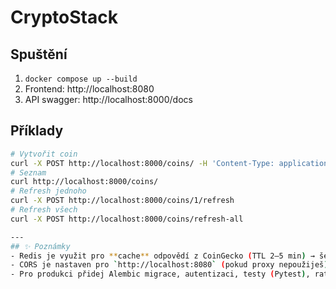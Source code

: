 # CryptoStack


## Spuštění
1) `docker compose up --build`
2) Frontend: http://localhost:8080
3) API swagger: http://localhost:8000/docs


## Příklady
```bash
# Vytvořit coin
curl -X POST http://localhost:8000/coins/ -H 'Content-Type: application/json' -d '{"symbol":"btc"}'
# Seznam
curl http://localhost:8000/coins/
# Refresh jednoho
curl -X POST http://localhost:8000/coins/1/refresh
# Refresh všech
curl -X POST http://localhost:8000/coins/refresh-all

---
## ✨ Poznámky
- Redis je využit pro **cache** odpovědí z CoinGecko (TTL 2–5 min) → šetří limity.
- CORS je nastaven pro `http://localhost:8080` (pokud proxy nepoužiješ). V téhle šabloně frontend volá **/api** přes Nginx, takže CORS většinou netřeba.
- Pro produkci přidej Alembic migrace, autentizaci, testy (Pytest), rate-limiting a lepší chybové kódy.